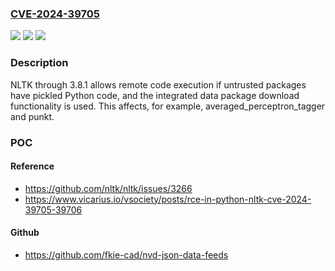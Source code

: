 ### [CVE-2024-39705](https://cve.mitre.org/cgi-bin/cvename.cgi?name=CVE-2024-39705)
![](https://img.shields.io/static/v1?label=Product&message=n%2Fa&color=blue)
![](https://img.shields.io/static/v1?label=Version&message=n%2Fa&color=blue)
![](https://img.shields.io/static/v1?label=Vulnerability&message=n%2Fa&color=brighgreen)

### Description

NLTK through 3.8.1 allows remote code execution if untrusted packages have pickled Python code, and the integrated data package download functionality is used. This affects, for example, averaged_perceptron_tagger and punkt.

### POC

#### Reference
- https://github.com/nltk/nltk/issues/3266
- https://www.vicarius.io/vsociety/posts/rce-in-python-nltk-cve-2024-39705-39706

#### Github
- https://github.com/fkie-cad/nvd-json-data-feeds

